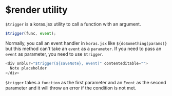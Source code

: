 # $render utility

`$trigger` is a koras.jsx utility to call a function with an argument.

```js copy
$trigger(func, event);
```

Normally, you call an event handler in `koras.jsx` like `${doSomething(params)}` but this method can't take an `event` as a `parameter`. If you need to pass an `event` as parameter, you need to use `$trigger`.

```js copy
<div onblur="$trigger(${saveNote}, event)" contenteditable="">
  Note placeholder
</div>
```

`$trigger` takes a `function` as the first parameter and an `Event` as the second parameter and it will throw an error if the condition is not met.
